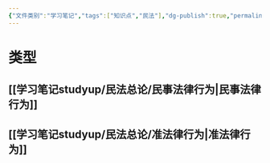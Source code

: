 ```yaml
---
{"文件类别":"学习笔记","tags":["知识点","民法"],"dg-publish":true,"permalink":"/学习笔记studyup/民法总论/表示行为/","dgPassFrontmatter":true,"created":"2024-09-13T08:33:12.912+08:00","updated":"2024-10-27T20:01:01.546+08:00"}
---
```


# 类型
## [[学习笔记studyup/民法总论/民事法律行为\|民事法律行为]]
## [[学习笔记studyup/民法总论/准法律行为\|准法律行为]]

